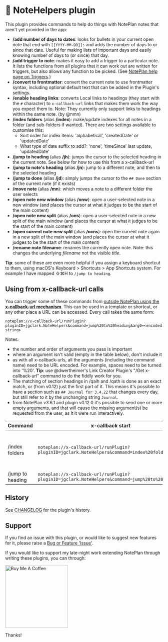 # 📙 NoteHelpers plugin
This plugin provides commands to help do things with NotePlan notes that aren't yet provided in the app:
- **/add number of days to dates**: looks for bullets in your current open note that end with `[[YYYY-MM-DD]]:` and adds the number of days to or since that date. Useful for making lists of important days and easily knowing number of days to (or since) that day.
- **/add trigger to note**: makes it easy to add a trigger to a particular note. It lists the functions from all plugins that it can work out are written for triggers, but also allows any function to be picked. (See [NotePlan help page on Triggers](https://help.noteplan.co/article/173-plugin-note-triggers).)
- **/convert to frontmatter**: convert the current note to use frontmatter syntax, including optional default text that can be added in the Plugin's settings.
- **/enable heading links**: converts Local links to headings (they start with the `#` character) to `x-callback-url` links that makes them work the way you expect them to. Note: They currently only support links to headings within the same note.  (by @nmn)
- **/index folders** (alias **/index**): make/update indexes for all notes in a folder (and sub-folders if wanted). There are two settings available to customise this:
  - Sort order for index items: 'alphabetical', 'createdDate' or 'updatedDate'
  - What type of date suffix to add?: 'none', 'timeSince' last update, 'updatedDate'
- **/jump to heading** (alias **/jh**): jumps the cursor to the selected heading in the current note. See below for how to use this from a x-callback-url
- **/jump to note's heading** (alias **/jn**): jump to a different note, and then to the selected heading
- **/jump to done** (alias **/jd**): simply jumps the cursor to the `## Done` section of the current note (if it exists)
- **/move note** (alias **/mn**): which moves a note to a different folder the user selects
- **/open note new window** (alias **/onw**): open a user-selected note in a new window (and places the cursor at what it judges to be the start of the main content)
- **/open note new split** (alias **/ons**): open a user-selected note in a new split of the main window (and places the cursor at what it judges to be the start of the main content)
- **/open current note new split** (alias **/ocns**): open the current note again in a new split of the main window (and places the cursor at what it judges to be the start of the main content)
- **/rename note filename**: renames the currently open note. Note: this changes the underlying _filename_ not the visible _title_.

**Tip**: some of these are even more helpful if you assign a keyboard shortcut to them, using macOS's Keyboard > Shortcuts > App Shortcuts system. For example I have mapped ⇧⌘H to `/jump to heading`.

## Using from x-callback-url calls
You can trigger some of these commands from [outside NotePlan using the **x-callback-url mechanism**](https://help.noteplan.co/article/49-x-callback-url-scheme#runplugin). This can be used in a template or shortcut, or any other place a URL can be accessed. Every call takes the same form:
```
noteplan://x-callback-url/runPlugin?pluginID=jgclark.NoteHelpers&command=jump%20to%20heading&arg0=<encoded string>
```

Notes:
- the number and order of arguments you pass is important
- where an argument isn't valid (empty in the table below), don't include it
- as with all x-callback-urls, all the arguments (including the command name) need to be URL encoded. For example, spaces need to be turned into '%20'.  **Tip**: use @dwertheimer's Link Creator Plugin's "/Get x-callback-url" command to do the fiddly work for you.
- The matching of section headings in /qalh and /qath is done as an exact match, or (from v0.12) just the first part of it. This means it's possible to have a section such as `## Journal for 3.4.22` that changes every day, but still refer to it by the unchanging string `Journal`.
- from NotePlan v3.6.1 and plugin v0.12.0 it's possible to send one or more empty arguments, and that will cause the missing argument(s) be requested from the user, as it it were run interactively.

<!--??? hopefully in time /qad adds yesterday, today, tomorrow terms -->
<!--??? hopefully in time /qaw adds thisweek, nextweek terms -->
| Command | x-callback start | arg0 | arg1 | arg2 | arg3 |
|-----|-------------|-----|-----|-----|-----|
| /index folders | `noteplan://x-callback-url/runPlugin?pluginID=jgclark.NoteHelpers&command=index%20folders&` | folder name | display order (`alphabetical` (default) or `updatedDate`, `createdDate`) | date display type (`none` (default) or `timeSince`, `updateDate`) | include subfolders? (`true` or `false`) |
| /jump to heading | `noteplan://x-callback-url/runPlugin?pluginID=jgclark.NoteHelpers&command=jump%20to%20heading&` | heading text | | | |

## History
See [CHANGELOG](CHANGELOG.md) for the plugin's history.

## Support
If you find an issue with this plugin, or would like to suggest new features for it, please raise a [Bug or Feature 'Issue'](https://github.com/NotePlan/plugins/issues).

If you would like to support my late-night work extending NotePlan through writing these plugins, you can through:

[<img width="200px" alt="Buy Me A Coffee" src="https://www.buymeacoffee.com/assets/img/guidelines/download-assets-sm-2.svg">](https://www.buymeacoffee.com/revjgc)

Thanks!
